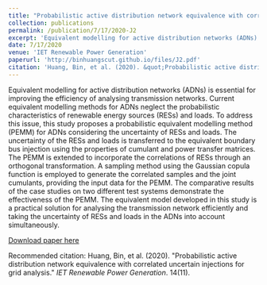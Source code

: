 ```yaml
---
title: "Probabilistic active distribution network equivalence with correlated uncertain injections for grid analysis"
collection: publications
permalink: /publication/7/17/2020-J2
excerpt: 'Equivalent modelling for active distribution networks (ADNs) is essential for improving the efficiency of analysing transmission networks. Current equivalent modelling methods for ADNs neglect the probabilistic characteristics of renewable energy sources (RESs) and loads. To address this issue, this study proposes a probabilistic equivalent modelling method (PEMM) for ADNs considering the uncertainty of RESs and loads. The uncertainty of the RESs and loads is transferred to the equivalent boundary bus injection using the properties of cumulant and power transfer matrices. The PEMM is extended to incorporate the correlations of RESs through an orthogonal transformation. A sampling method using the Gaussian copula function is employed to generate the correlated samples and the joint cumulants, providing the input data for the PEMM. The comparative results of the case studies on two different test systems demonstrate the effectiveness of the PEMM. The equivalent model developed in this study is a practical solution for analysing the transmission network efficiently and taking the uncertainty of RESs and loads in the ADNs into account simultaneously.'
date: 7/17/2020
venue: 'IET Renewable Power Generation'
paperurl: 'http://binhuangscut.github.io/files/J2.pdf'
citation: 'Huang, Bin, et al. (2020). &quot;Probabilistic active distribution network equivalence with correlated uncertain injections for grid analysis.&quot; <i>IET Renewable Power Generation</i>. 14(11).'
---
```

Equivalent modelling for active distribution networks (ADNs) is essential for improving the efficiency of analysing transmission networks. Current equivalent modelling methods for ADNs neglect the probabilistic characteristics of renewable energy sources (RESs) and loads. To address this issue, this study proposes a probabilistic equivalent modelling method (PEMM) for ADNs considering the uncertainty of RESs and loads. The uncertainty of the RESs and loads is transferred to the equivalent boundary bus injection using the properties of cumulant and power transfer matrices. The PEMM is extended to incorporate the correlations of RESs through an orthogonal transformation. A sampling method using the Gaussian copula function is employed to generate the correlated samples and the joint cumulants, providing the input data for the PEMM. The comparative results of the case studies on two different test systems demonstrate the effectiveness of the PEMM. The equivalent model developed in this study is a practical solution for analysing the transmission network efficiently and taking the uncertainty of RESs and loads in the ADNs into account simultaneously.

[Download paper here](http://binhuangscut.github.io/files/J2.pdf)

Recommended citation: Huang, Bin, et al. (2020). "Probabilistic active distribution network equivalence with correlated uncertain injections for grid analysis." <i>IET Renewable Power Generation</i>. 14(11).